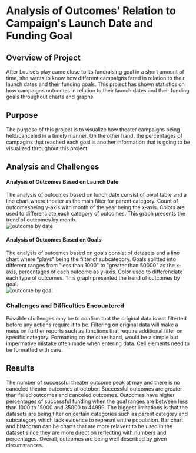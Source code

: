 # Analysis of Outcomes' Relation to Campaign's Launch Date and Funding Goal

## Overview of Project
After Louise’s play came close to its fundraising goal in a short amount of time, she wants to know how different campaigns fared in relation to their launch dates and their funding goals. This project has shown statistics on how campaigns outcomes in relation to their launch dates and their funding goals throughout charts and graphs.

## Purpose
The purpose of this project is to visualize how theater campaigns being held/canceled in a timely manner. On the other hand, the percentages of campagins that reached each goal is another information that is going to be visualized throughout this project.

## Analysis and Challenges

#### Analysis of Outcomes Based on Launch Date
The analysis of outcomes based on lunch date consist of pivot table and a line chart where theater as the main filter for parent category. Count of outcomesbeing y-axis with month of the year being the x-axis. Colors are used to differenciate each category of outcomes. This graph presents the trend of outcomes by month.
<br>
![outcome by date](https://github.com/WilliamBHW/UT-DATA-BOOT-CAMP/blob/main/Module1_Challenge/Resources/Theater_Outcomes_vs_Launch.png)
#### Analysis of Outcomes Based on Goals
The analysis of outcomes based on goals consist of datasets and a line chart where "plays" being the filter of subcategory. Goals splitted into different ranges from "less than 1000" to "greater than 50000" as the x-axis, percentages of each outcome as y-axis. Color used to differenciate each type of outcomes. This graph presented the trend of outcomes by goal.
<br>
![outcome by goal](https://github.com/WilliamBHW/UT-DATA-BOOT-CAMP/blob/main/Module1_Challenge/Resources/Outcomes_vs_Goals.png)

### Challenges and Difficulties Encountered
Possible challenges may be to confirm that the original data is not filterted before any actions require it to be. Filtering on original data will make a mess on further reports such as functions that require additional filter on specific category. Formatting on the other hand, would be a simple but impermative mistake often made when entering data. Cell elements need to be formatted with care.

## Results

The number of successful theater outcome peak at may and there is no canceled theater outcomes at october. Successful outcomes are greater than failed outcomes and canceled outcomes. Outcomes have higher percentages of successful funding when the goal ranges are between less than 1000 to 15000 and 35000 to 44999. The biggest limitations is that the datasets are being filter on certain categories such as parent category and subcategory which lack evidence to represnt entire population. Bar chart and histogram can be charts that are more relavent to be used in the dataset since they are more direct on reflecting with numbers and percentages. Overall, outcomes are being well described by given circumstances.
